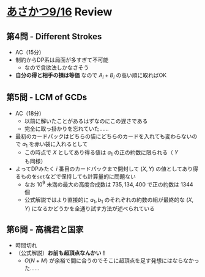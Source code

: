 # [あさかつ9/16](https://kenkoooo.com/atcoder/#/contest/show/4437e95c-bc3f-48eb-9d67-edd08bf6a6fa) Review

## 第4問 - Different Strokes
- AC（15分）
- 制約からDP系は局面が多すぎて不可能
  - なので貪欲法しかなさそう
- **自分の得と相手の損は等価** なので $A_i + B_i$ の高い順に取ればOK

## 第5問 - LCM of GCDs
- AC（18分）
  - 以前に解いたことがあるはずなのにこの遅さである
  - 完全に取っ掛かりを忘れていた……
- 最初のカードパックはどちらの袋にどちらのカードを入れても変わらないので $a_1$ を赤い袋に入れるとして
  - この時点で $X$ としてあり得る値は $a_1$ の正の約数に限られる（ $Y$ も同様）
- よってDPみたく $i$ 番目のカードパックまで開封して $(X, Y)$ の値としてあり得るものを`set`などで保持しても計算量的に問題ない
  - なお $10^9$ 未満の最大の高度合成数は $735,134,400$ で正の約数は $1344$ 個 
  - 公式解説ではより直接的に $a_1, b_1$ のそれぞれの約数の組が最終的な $(X, Y)$ になるかどうかを全通り試す方法が述べられている

## 第6問 - 高橋君と国家
- 時間切れ
- （公式解説）**お前も超頂点なんかい！**
  - $O(N+M)$ が余裕で間に合うのでそこに超頂点を足す発想にはならなかった……
